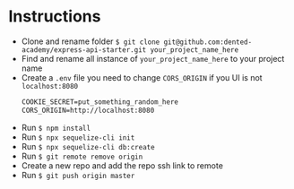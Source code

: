 # Instructions
- Clone and rename folder `$ git clone git@github.com:dented-academy/express-api-starter.git your_project_name_here`
- Find and rename all instance of `your_project_name_here` to your project name
- Create a `.env` file you need to change `CORS_ORIGIN` if you UI is not `localhost:8080`
  ```txt
  COOKIE_SECRET=put_something_random_here
  CORS_ORIGIN=http://localhost:8080
  ```
- Run `$ npm install`
- Run `$ npx sequelize-cli init`
- Run `$ npx sequelize-cli db:create`
- Run `$ git remote remove origin`
- Create a new repo and add the repo ssh link to remote
- Run `$ git push origin master`
